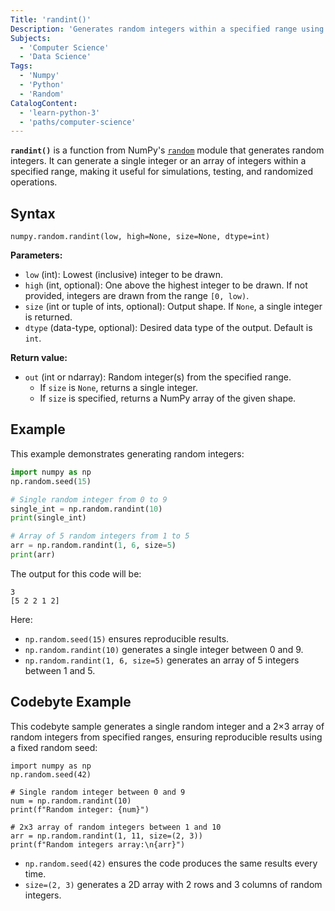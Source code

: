 ```yaml
---
Title: 'randint()'
Description: 'Generates random integers within a specified range using NumPy.'
Subjects:
  - 'Computer Science'
  - 'Data Science'
Tags:
  - 'Numpy'
  - 'Python'
  - 'Random'
CatalogContent:
  - 'learn-python-3'
  - 'paths/computer-science'
---
```


**`randint()`** is a function from NumPy's [`random`](https://www.codecademy.com/resources/docs/numpy/random-module) module that generates random integers. It can generate a single integer or an array of integers within a specified range, making it useful for simulations, testing, and randomized operations.

## Syntax

```pseudo
numpy.random.randint(low, high=None, size=None, dtype=int)
```

**Parameters:**

- `low` (int): Lowest (inclusive) integer to be drawn.
- `high` (int, optional): One above the highest integer to be drawn. If not provided, integers are drawn from the range `[0, low)`.
- `size` (int or tuple of ints, optional): Output shape. If `None`, a single integer is returned.
- `dtype` (data-type, optional): Desired data type of the output. Default is `int`.

**Return value:**

- `out` (int or ndarray): Random integer(s) from the specified range.
  - If `size` is `None`, returns a single integer.
  - If `size` is specified, returns a NumPy array of the given shape.

## Example

This example demonstrates generating random integers:

```py
import numpy as np
np.random.seed(15)

# Single random integer from 0 to 9
single_int = np.random.randint(10)
print(single_int)

# Array of 5 random integers from 1 to 5
arr = np.random.randint(1, 6, size=5)
print(arr)
```

The output for this code will be:

```shell
3
[5 2 2 1 2]
```

Here:

- `np.random.seed(15)` ensures reproducible results.
- `np.random.randint(10)` generates a single integer between 0 and 9.
- `np.random.randint(1, 6, size=5)` generates an array of 5 integers between 1 and 5.

## Codebyte Example

This codebyte sample generates a single random integer and a 2×3 array of random integers from specified ranges, ensuring reproducible results using a fixed random seed:

```codebyte/python
import numpy as np
np.random.seed(42)

# Single random integer between 0 and 9
num = np.random.randint(10)
print(f"Random integer: {num}")

# 2x3 array of random integers between 1 and 10
arr = np.random.randint(1, 11, size=(2, 3))
print(f"Random integers array:\n{arr}")
```

- `np.random.seed(42)` ensures the code produces the same results every time.
- `size=(2, 3)` generates a 2D array with 2 rows and 3 columns of random integers.
